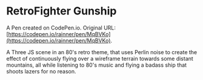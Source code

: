 # RetroFighter Gunship

A Pen created on CodePen.io. Original URL: [https://codepen.io/rainner/pen/MqBVKo](https://codepen.io/rainner/pen/MqBVKo).

A Three JS scene in an 80's retro theme, that uses Perlin noise to create the effect of continuously flying over a wireframe terrain towards some distant mountains, all while listening to 80's music and flying a badass ship that shoots lazers for no reason.
